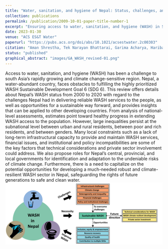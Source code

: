 ```yaml
---
title: "Water, sanitation, and hygiene of Nepal: Status, challenges, and opportunities"
collection: publications
permalink: /publication/2009-10-01-paper-title-number-1
excerpt: "Ensuring access to water, sanitation, and hygiene (WASH) in South Asia, especially in climate-sensitive Nepal, remains challenging despite its water abundance. Significant inequalities exist between urban and rural areas, rich and poor, and genders. This review analyzes Nepal's WASH progress from 2000 to 2020, identifying challenges like infrastructural, financial, and policy issues, and suggests roles for government and private sector involvement to develop a climate-resilient WASH sector."
date: 2023-01-30
venue: "ACS ES&T Water"
paperurl: "https://pubs.acs.org/doi/abs/10.1021/acsestwater.2c00303"
citation: "Aman Shrestha, Tek Narayan Bhattarai, Garima Acharya, Haribansha Timalsina, Sara J. Marks, Sital Uprety, and Shukra Raj Paudel. ACS ES&T Water 2023 3 (6), 1429-1453. DOI: 10.1021/acsestwater.2c00303"
status: "published"
graphical_abstract: "images/GA_WASH_revised-01.png"
---
```

Access to water, sanitation, and hygiene (WASH) has been a challenge to south Asia’s rapidly growing and climate change-sensitive region. Nepal, a water-abundant country, faces obstacles to fulfilling the highly prioritized WASH Sustainable Development Goal 6 (SDG 6). This review offers details about Nepal’s WASH status from 2000 to 2020 with regard to the challenges Nepal had in delivering reliable WASH services to the people, as well as opportunities for a sustainable way forward, and provides insights that can be applied to other developing countries. From analysis of national-level assessments, estimates point toward healthy progress in extending WASH access to the population. However, large inequalities persist at the subnational level between urban and rural residents, between poor and rich residents, and between genders. Many local constraints such as a lack of long-term infrastructural capacity to provide and maintain WASH services, financial issues, and institutional and policy incompatibilities are some of the key factors that technical considerations and private sector involvement could address. We also propose roles for Nepal’s central, provincial, and local governments for identification and adaptation to the undeniable risks of climate change. Furthermore, there is a need to capitalize on the potential opportunities for developing a much-needed robust and climate-resilient WASH sector in Nepal, safeguarding the rights of future generations to safe and clean water.
![Graphical Abstract](images/GA_WASH_revised-01.png)

